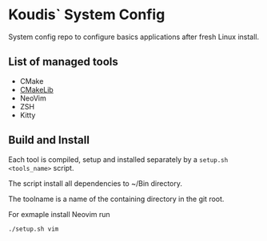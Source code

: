 
# Koudis` System Config

System config repo to configure basics applications after fresh Linux install.

## List of managed tools

- CMake
- [CMakeLib]
- NeoVim
- ZSH
- Kitty

[CMakeLib]: https://github.com/cmakelib/cmakelib

## Build and Install

Each tool is compiled, setup and installed separately by a `setup.sh <tools_name>` script.

The script install all dependencies to ~/Bin directory.

The toolname is a name of the containing directory in the git root.

For exmaple install Neovim run

```bash
./setup.sh vim
```

## 
